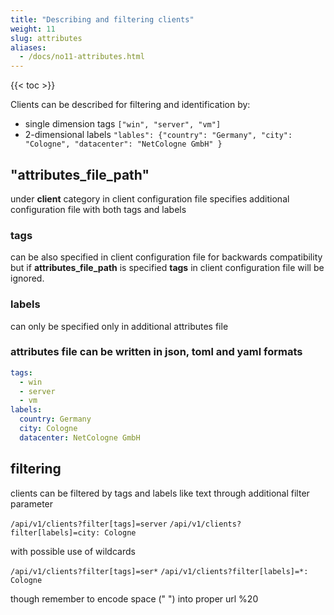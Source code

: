```yaml
---
title: "Describing and filtering clients"
weight: 11
slug: attributes
aliases:
  - /docs/no11-attributes.html
---
```

{{< toc >}}

Clients can be described for filtering and identification by:
 - single dimension tags `["win", "server", "vm"]` 
 - 2-dimensional labels  `"lables": {"country": "Germany", "city": "Cologne", "datacenter": "NetCologne GmbH" }`


## "attributes_file_path"
under **client** category in client configuration file
specifies additional configuration file with both tags and labels

### tags
can be also specified in client configuration file for backwards compatibility
but if __attributes_file_path__ is specified __tags__ in client configuration file will be ignored.

### labels 
can only be specified only in additional attributes file  

### attributes file can be written in json, toml and yaml formats
```yaml
tags:
  - win
  - server
  - vm
labels:
  country: Germany
  city: Cologne
  datacenter: NetCologne GmbH
```

## filtering
clients can be filtered by tags and labels like text through additional filter parameter

`/api/v1/clients?filter[tags]=server`
`/api/v1/clients?filter[labels]=city: Cologne`

with possible use of wildcards

`/api/v1/clients?filter[tags]=ser*`
`/api/v1/clients?filter[labels]=*: Cologne`

though remember to encode space (" ") into proper url %20
